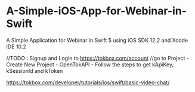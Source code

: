 # A-Simple-iOS-App-for-Webinar-in-Swift
A Simple Application for Webinar in Swift 5 using iOS SDK 12.2 and Xcode IDE 10.2

//TODO : Signup and Login to https://tokbox.com/account
//go to Project - Create New Project - OpenTokAPI - Follow the steps to get kApiKey, kSessionId and kToken

https://tokbox.com/developer/tutorials/ios/swift/basic-video-chat/
